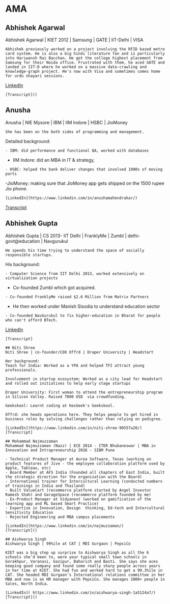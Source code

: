 # AMA
## Abhishek Agarwal

Abhishek Agarwal | KIET 2012 | Samsung | GATE | IIT-Delhi | VISA 
```
Abhishek previously worked on a project involving the RFID based metro card system. He is also a big hindi literature fan and is particularly into Hariwansh Rai Bacchan. He got the college highest placement from Samsung for their Noida office. Frustrated with them, he aced GATE and landed in IIT-D where he worked on a massive data-crawling and knowledge-graph project. He's now with Visa and sometimes comes home for urdu shayari sessions.
```
[LinkedIn](https://www.linkedin.com/in/abhishek-agarwal-35a595101/)
```
[Transcript]()
```
## Anusha
Anusha | NIE Mysore | IBM | IIM Indore | HSBC | JioMoney
```
She has been on the both sides of programming and management. 
```
Detailed background:
```
- IBM: did performance and functional QA, worked with databases
```
- IIM Indore: did an MBA in IT & strategy,
```
- HSBC: helped the bank deliver changes that involved 1000s of moving parts
```
-JioMoney: making sure that JioMoney app gets shipped on the 1500 rupee Jio phone.
```
[LinkedIn](https://www.linkedin.com/in/anushamahendrakar/)
```
[Transcript]()

## Abhishek Gupta

Abhishek Gupta | CS 2013- IIT Delhi | FranklyMe | Zumbl | delhi-govt@education | Navgurukul
```
He spends his time trying to understand the space of socially responsible startups.
```
His background:
```
- Computer Science from IIT Delhi 2013, worked extensively on virtualization projects
```
- Co-founded Zumbl which got acquired.
```
- Co-founded FranklyMe raised $2.6 Million from Matrix Partners
```
- He then worked under Manish Sisodia to understand education sector
```
- Co-founded NavGurukul to fix higher-education in Bharat for people who can't afford BTech.
```
[LinkedIn](https://www.linkedin.com/in/abhishekgupta92/)
```
[Transcript]

## Niti Shree
Niti Shree | co-founder/COO Offrd | Draper University | Headstart

Her background:
Teach for India: Worked as a YPA and helped TFI attract young professionals.

Involvement in startup ecosystem: Worked as a city lead for Headstart and rolled out initiatives to help early stage startups

Draper University: First woman to attend the entrepreneurship program in Silicon Valley. Raised 7000 USD  via crowdfunding.

Geekskool: Learnt coding at HasGeek's Geekskool. 

Offrd: she heads operations here. They helps people to get hired in business roles by solving challenges rather than relying on pedigree.

[LinkedIn](https://www.linkedin.com/in/niti-shree-90557a20/)
[Transcript]

## Mohammad Najmuzzaman 
Mohammad Najmuzzaman (Nazz) | ECE 2014 - ITER Bhubaneswar | MBA in Innovation and Intrapreneurship 2016 - SIBM Pune 

- Technical Product Manager at Aurea Software, Texas (working on product features of Jive - the employee collaboration platform used by Apple, Tableau, etc) 
- Board Member at AFS India (Founded all chapters of East India, built the strategic direction for the organization with the Board) 
- International trainer for Intercultural Learning (conducted numbers of trainings in India and Thailand) 
- Built ValueCart (recommerce platform started by Angel Investor Ramesh Shah) and GarageSpace (recommerce platform founded by me) 
- Ex-Product Manager at Vidyanext (worked on gamification of the learning app and ML based Smart Practice) 
- Expertise in Innovation, Design  thinking, Ed-tech and Intercultural Sensitivity Education
- Rejected Engineering and MBA campus placements

[LinkedIn](https://www.linkedin.com/in/najmuzzaman/)
[Transcript]()

## Aishwarya Singh
Aishwarya Singh | 99%ile at CAT | MDI Gurgaon | PepsiCo

KIET was a big step up surprise to Aishwarya Singh as all the 6 schools she’d been to, were your typical small town schools in Gorakhpur, Varanasi, Gazipur, Baharich and Basti. She says she aces keeping good company and found some really sharp people across years in her time at KIET. She had fun and worked hard to get a 99.3%ile in CAT. She headed MDI Gurgaon’s International relations committee in her MBA and now is an HR manager with PepsiCo. She manages 1000+ people in Sales, North India.

[LinkedIn]( https://www.linkedin.com/in/aishwarya-singh-1a5124a7/)
[Transcript]()
